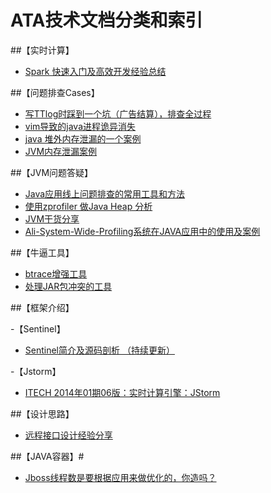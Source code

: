 # ATA技术文档分类和索引

##【实时计算】

- [Spark 快速入门及高效开发经验总结](http://www.atatech.org/articles/26964)


##【问题排查Cases】

- [写TTlog时踩到一个坑（广告结算），排查全过程](http://www.atatech.org/articles/24804?commentId=33638#comment-33638)
- [vim导致的java进程诡异消失](http://www.atatech.org/articles/25098?commentId=34497#comment-34497)
- [java 堆外内存泄漏的一个案例 ](http://www.atatech.org/articles/26807/?frm=mail_daily&uid=12607)
- [JVM内存泄漏案例](http://www.atatech.org/articles/17783?rnd=958181936)


##【JVM问题答疑】

- [Java应用线上问题排查的常用工具和方法](http://www.atatech.org/articles/19668)
- [使用zprofiler 做Java Heap 分析](http://www.atatech.org/articles/24824)
- [JVM干货分享](http://www.atatech.org/articles/22807?commentId=29841#comment-29841)
- [Ali-System-Wide-Profiling系统在JAVA应用中的使用及案例](http://www.atatech.org/articles/20986)



##【牛逼工具】

- [btrace增强工具](http://www.atatech.org/articles/6810?commentId=32712#comment-32712)
- [处理JAR包冲突的工具](http://www.atatech.org/articles/31050)



##【框架介绍】

-【Sentinel】
 - [Sentinel简介及源码剖析 （持续更新）](http://www.atatech.org/articles/26546)

-【Jstorm】
 - [ITECH 2014年01期06版：实时计算引擎：JStorm](http://www.atatech.org/articles/19124)



##【设计思路】

- [远程接口设计经验分享](http://www.atatech.org/articles/26469)


##【JAVA容器】#

- [Jboss线程数是要根据应用来做优化的，你造吗？](http://www.atatech.org/articles/21571)


